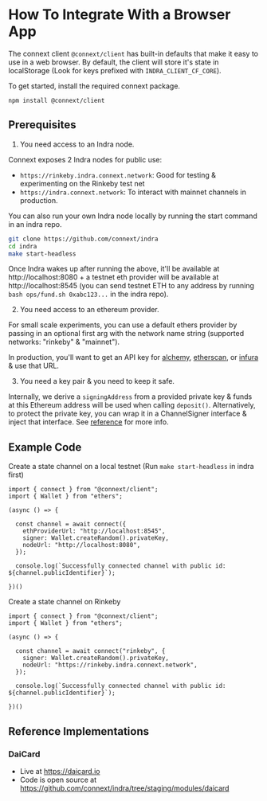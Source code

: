 
# How To Integrate With a Browser App

The connext client `@connext/client` has built-in defaults that make it easy to use in a web browser. By default, the client will store it's state in localStorage (Look for keys prefixed with `INDRA_CLIENT_CF_CORE`).

To get started, install the required connext package.

```
npm install @connext/client
```

## Prerequisites

1. You need access to an Indra node.

Connext exposes 2 Indra nodes for public use:

 - `https://rinkeby.indra.connext.network`: Good for testing & experimenting on the Rinkeby test net
 - `https://indra.connext.network`: To interact with mainnet channels in production.

You can also run your own Indra node locally by running the start command in an indra repo.

```bash
git clone https://github.com/connext/indra
cd indra
make start-headless
```

Once Indra wakes up after running the above, it'll be available at http://localhost:8080 + a testnet eth provider will be available at http://localhost:8545 (you can send testnet ETH to any address by running `bash ops/fund.sh 0xabc123...` in the indra repo).

2. You need access to an ethereum provider.

For small scale experiments, you can use a default ethers provider by passing in an optional first arg with the network name string (supported networks: "rinkeby" & "mainnet").

In production, you'll want to get an API key for [alchemy](https://alchemyapi.io/), [etherscan](https://etherscan.io/), or [infura](https://infura.io/) & use that URL.

3. You need a key pair & you need to keep it safe.

Internally, we derive a `signingAddress` from a provided private key & funds at this Ethereum address will be used when calling `deposit()`. Alternatively, to protect the private key, you can wrap it in a ChannelSigner interface & inject that interface. See [reference](../reference/utils.html#channelsigner) for more info.

## Example Code

Create a state channel on a local testnet (Run `make start-headless` in indra first)

```
import { connect } from "@connext/client";
import { Wallet } from "ethers";

(async () => {

  const channel = await connect({
    ethProviderUrl: "http://localhost:8545",
    signer: Wallet.createRandom().privateKey,
    nodeUrl: "http://localhost:8080",
  });

  console.log(`Successfully connected channel with public id: ${channel.publicIdentifier}`);

})()
```

Create a state channel on Rinkeby

```
import { connect } from "@connext/client";
import { Wallet } from "ethers";

(async () => {

  const channel = await connect("rinkeby", {
    signer: Wallet.createRandom().privateKey,
    nodeUrl: "https://rinkeby.indra.connext.network",
  });

  console.log(`Successfully connected channel with public id: ${channel.publicIdentifier}`);

})()
```

## Reference Implementations

### DaiCard
 - Live at https://daicard.io
 - Code is open source at https://github.com/connext/indra/tree/staging/modules/daicard
